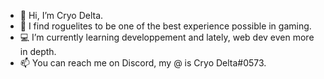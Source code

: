 - 👋 Hi, I’m Cryo Delta.
- 👀 I find roguelites to be one of the best experience possible in gaming.
- 💻 I’m currently learning developpement and lately, web dev even more in depth.
- 📫 You can reach me on Discord, my @ is Cryo Delta#0573.

<!---
CryoDelta/CryoDelta is a ✨ special ✨ repository because its `README.md` (this file) appears on your GitHub profile.
You can click the Preview link to take a look at your changes.
--->
